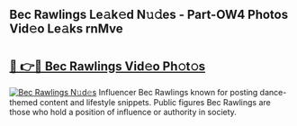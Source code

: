 ## Bec Rawlings Le𝚊k𝚎d N𝚞𝚍es - Part-OW4 Photos Vid𝚎o Le𝚊ks rnMve

# <h2><a href="http://fbfqey.evod.top/?m=Bec+Rawlings">🔗 👉🔴 Bec Rawlings Vid𝚎o Ph𝚘t𝚘s</a></h2>

[![Bec Rawlings N𝚞d𝚎s](https://i.imgur.com/8V9OHl7.gif)](http://fbfqey.evod.top/?m=Bec+Rawlings)
Influencer Bec Rawlings known for posting dance-themed content and lifestyle snippets. Public figures Bec Rawlings are those who hold a position of influence or authority in society. 
